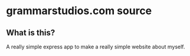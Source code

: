 # grammarstudios.com source

## What is this?

A really simple express app to make a really simple website about myself.
